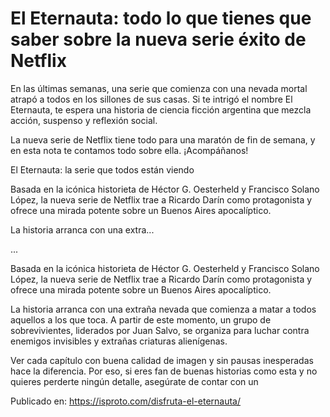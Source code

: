 # El Eternauta: todo lo que tienes que saber sobre la nueva serie éxito de Netflix

En las últimas semanas, una serie que comienza con una nevada mortal atrapó a todos en los sillones de sus casas. Si te intrigó el nombre El Eternauta, te espera una historia de ciencia ficción argentina que mezcla acción, suspenso y reflexión social.



La nueva serie de Netflix tiene todo para una maratón de fin de semana, y en esta nota te contamos todo sobre ella. ¡Acompáñanos!



El Eternauta: la serie que todos están viendo



Basada en la icónica historieta de Héctor G. Oesterheld y Francisco Solano López, la nueva serie de Netflix trae a Ricardo Darín como protagonista y ofrece una mirada potente sobre un Buenos Aires apocalíptico.



La historia arranca con una extra...

...



Basada en la icónica historieta de Héctor G. Oesterheld y Francisco Solano López, la nueva serie de Netflix trae a Ricardo Darín como protagonista y ofrece una mirada potente sobre un Buenos Aires apocalíptico.



La historia arranca con una extraña nevada que comienza a matar a todos aquellos a los que toca. A partir de este momento, un grupo de sobrevivientes, liderados por Juan Salvo, se organiza para luchar contra enemigos invisibles y extrañas criaturas alienígenas.



Ver cada capítulo con buena calidad de imagen y sin pausas inesperadas hace la diferencia. Por eso, si eres fan de buenas historias como esta y no quieres perderte ningún detalle, asegúrate de contar con un

Publicado en: https://isproto.com/disfruta-el-eternauta/